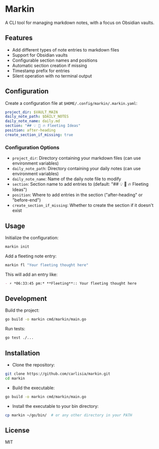 # Markin

A CLI tool for managing markdown notes, with a focus on Obsidian vaults.

## Features

- Add different types of note entries to markdown files
- Support for Obsidian vaults
- Configurable section names and positions
- Automatic section creation if missing
- Timestamp prefix for entries
- Silent operation with no terminal output

## Configuration

Create a configuration file at `$HOME/.config/markin/.markin.yaml`:

```yaml
project_dir: $VAULT_MAIN
daily_note_path: $DAILY_NOTES
daily_note_name: daily.md
section: "## 💡 🧠 🔥 Fleeting Ideas"
position: after-heading
create_section_if_missing: true
```

### Configuration Options

- `project_dir`: Directory containing your markdown files (can use environment variables)
- `daily_note_path`: Directory containing your daily notes (can use environment variables)
- `daily_note_name`: Name of the daily note file to modify
- `section`: Section name to add entries to (default: "## 💡 🧠 🔥 Fleeting Ideas")
- `position`: Where to add entries in the section ("after-heading" or "before-end")
- `create_section_if_missing`: Whether to create the section if it doesn't exist

## Usage

Initialize the configuration:

```bash
markin init
```

Add a fleeting note entry:

```bash
markin fl "Your fleeting thought here"
```

This will add an entry like:

```markdown
- ⚡ *06:33:45 pm:* **Fleeting**:: Your fleeting thought here
```

## Development

Build the project:

```bash
go build -o markin cmd/markin/main.go
```

Run tests:

```bash
go test ./...
```

## Installation

- Clone the repository:

```bash
git clone https://github.com/carlisia/markin.git
cd markin
```

- Build the executable:

```bash
go build -o markin cmd/markin/main.go
```

- Install the executable to your bin directory:

```bash
cp markin ~/go/bin/  # or any other directory in your PATH
```

## License

MIT
